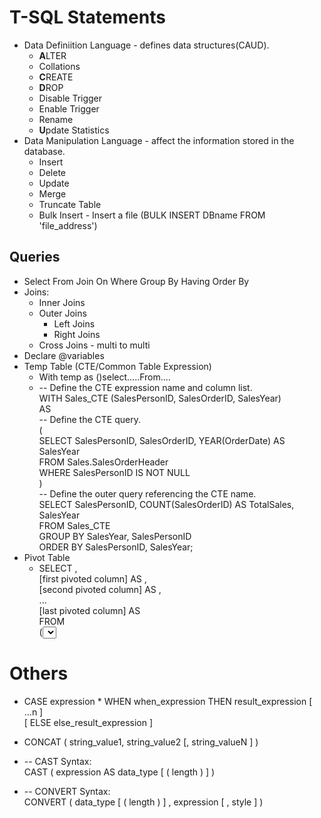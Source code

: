 # T-SQL Statements
* Data Definiition Language - defines data structures(CAUD).
    * **A**LTER
    * Collations
    * **C**REATE
    * **D**ROP
    * Disable Trigger
    * Enable Trigger
    * Rename
    * **U**pdate Statistics
* Data Manipulation Language - affect the information stored in the database.
    * Insert
    * Delete
    * Update
    * Merge
    * Truncate Table
    * Bulk Insert - Insert a file (BULK INSERT DBname FROM 'file_address')
    
## Queries  
* Select From  Join On Where Group By Having Order By
* Joins:
    * Inner Joins
    * Outer Joins
        * Left Joins
        * Right Joins
    * Cross Joins - multi to multi
* Declare @variables
* Temp Table (CTE/Common Table Expression)
    * With temp as ()select.....From....
    * -- Define the CTE expression name and column list.  
WITH Sales_CTE (SalesPersonID, SalesOrderID, SalesYear)  
AS  
-- Define the CTE query.  
(  
    SELECT SalesPersonID, SalesOrderID, YEAR(OrderDate) AS SalesYear  
    FROM Sales.SalesOrderHeader  
    WHERE SalesPersonID IS NOT NULL  
)  
-- Define the outer query referencing the CTE name.  
SELECT SalesPersonID, COUNT(SalesOrderID) AS TotalSales, SalesYear  
FROM Sales_CTE  
GROUP BY SalesYear, SalesPersonID  
ORDER BY SalesPersonID, SalesYear; 
* Pivot Table
    * SELECT <non-pivoted column>,  
    [first pivoted column] AS <column name>,  
    [second pivoted column] AS <column name>,  
    ...  
    [last pivoted column] AS <column name>  
FROM  
    (<SELECT query that produces the data>)   
    AS <alias for the source query>  
PIVOT  
(  
    <aggregation function>(<column being aggregated>)  
FOR   
[<column that contains the values that will become column headers>]   
    IN ( [first pivoted column], [second pivoted column],  
    ... [last pivoted column])  
) AS <alias for the pivot table>  <optional ORDER BY clause>

# Others
* CASE expression
      * WHEN when_expression THEN result_expression [ ...n ]   
     [ ELSE else_result_expression ]   

* CONCAT ( string_value1, string_value2 [, string_valueN ] )  
* -- CAST Syntax:  
CAST ( expression AS data_type [ ( length ) ] )  
  
* -- CONVERT Syntax:  
CONVERT ( data_type [ ( length ) ] , expression [ , style ] )  
